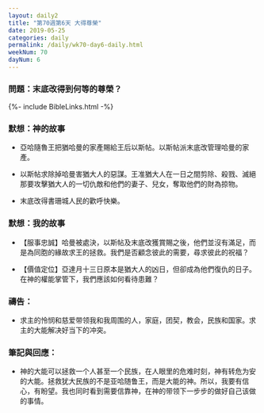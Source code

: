 ```yaml
---
layout: daily2
title: "第70週第6天 大得尊榮"
date: 2019-05-25
categories: daily
permalink: /daily/wk70-day6-daily.html
weekNum: 70
dayNum: 6
---
```


### 問題：末底改得到何等的尊榮？
 
{%- include BibleLinks.html -%}

### 默想：神的故事
+ 亞哈隨魯王把猶哈曼的家產賜給王后以斯帖。以斯帖派末底改管理哈曼的家產。

+ 以斯帖求除掉哈曼害猶大人的惡謀。王准猶大人在一日之間剪除、殺戮、滅絕那要攻擊猶大人的一切仇敵和他們的妻子、兒女，奪取他們的財為掠物。

+ 末底改得書珊城人民的歡呼快樂。

### 默想：我的故事
+ 【服事忠誠】哈曼被處決，以斯帖及末底改獲賞賜之後，他們並沒有滿足，而是為同胞的緣故求王的拯救。我們是否顧念彼此的需要，尋求彼此的祝福？

+ 【價值定位】亞達月十三日原本是猶大人的凶日，但卻成為他們復仇的日子。在神的權能掌管下，我們應該如何看待患難？

### 禱告：

+ 求主的怜悯和慈爱带领我和我周围的人，家庭，团契，教会，民族和国家。求主的大能解决好当下的冲突。

### 筆記與回應：

+ 神的大能可以拯救一个人甚至一个民族，在人眼里的危难时刻，神有转危为安的大能。拯救犹大民族的不是亚哈随鲁王，而是大能的神。所以，我要有信心，有盼望。我也同时看到需要信靠神，在神的带领下一步步的做好自己该做的事情。
